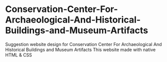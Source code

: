 # Conservation-Center-For-Archaeological-And-Historical-Buildings-and-Museum-Artifacts
Suggestion website design for Conservation Center For Archaeological And Historical Buildings and Museum Artifacts
This website made with native HTML & CSS 
